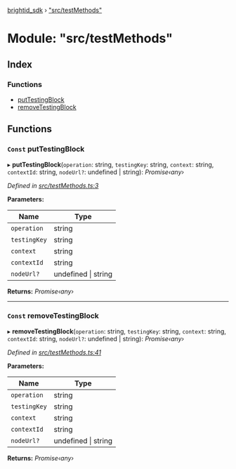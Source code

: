 [brightid_sdk](../README.md) › ["src/testMethods"](_src_testmethods_.md)

# Module: "src/testMethods"

## Index

### Functions

* [putTestingBlock](_src_testmethods_.md#const-puttestingblock)
* [removeTestingBlock](_src_testmethods_.md#const-removetestingblock)

## Functions

### `Const` putTestingBlock

▸ **putTestingBlock**(`operation`: string, `testingKey`: string, `context`: string, `contextId`: string, `nodeUrl?`: undefined | string): *Promise‹any›*

*Defined in [src/testMethods.ts:3](https://github.com/acolytec3/brightIdSDK/blob/619bfad/src/testMethods.ts#L3)*

**Parameters:**

Name | Type |
------ | ------ |
`operation` | string |
`testingKey` | string |
`context` | string |
`contextId` | string |
`nodeUrl?` | undefined &#124; string |

**Returns:** *Promise‹any›*

___

### `Const` removeTestingBlock

▸ **removeTestingBlock**(`operation`: string, `testingKey`: string, `context`: string, `contextId`: string, `nodeUrl?`: undefined | string): *Promise‹any›*

*Defined in [src/testMethods.ts:41](https://github.com/acolytec3/brightIdSDK/blob/619bfad/src/testMethods.ts#L41)*

**Parameters:**

Name | Type |
------ | ------ |
`operation` | string |
`testingKey` | string |
`context` | string |
`contextId` | string |
`nodeUrl?` | undefined &#124; string |

**Returns:** *Promise‹any›*
